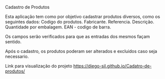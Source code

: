 Cadastro de Produtos

Esta aplicação tem como por objetivo cadastrar produtos diversos, como os seguintes dados:
Codigo do produtos.
Fabricante.
Referencia.
Descrição.
Quantidade por embalagem.
EAN - codigo de barra.

Os campos serão verificados para que as entradas dos mesmos façam sentido.

Após o cadastro, os produtos poderam ser alterados e excluidos caso seja necessario.

Link para visualização do projeto
https://diego-sil.github.io/Cadatro-de-produtos/
